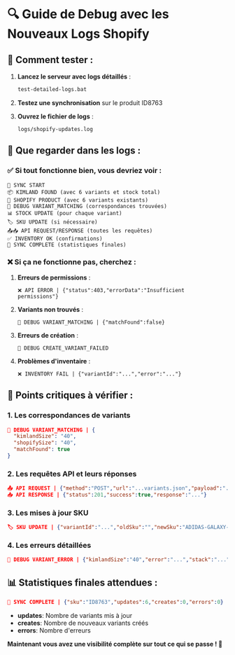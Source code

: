 # 🔍 Guide de Debug avec les Nouveaux Logs Shopify

## 🚀 Comment tester :

1. **Lancez le serveur avec logs détaillés** :
   ```bash
   test-detailed-logs.bat
   ```

2. **Testez une synchronisation** sur le produit ID8763

3. **Ouvrez le fichier de logs** :
   ```
   logs/shopify-updates.log
   ```

## 🔎 Que regarder dans les logs :

### ✅ **Si tout fonctionne bien, vous devriez voir :**
```
🔄 SYNC START
📦 KIMLAND FOUND (avec 6 variants et stock total)
🏪 SHOPIFY PRODUCT (avec 6 variants existants)
🐛 DEBUG VARIANT_MATCHING (correspondances trouvées)
📊 STOCK UPDATE (pour chaque variant)
🏷️ SKU UPDATE (si nécessaire)
📤📥 API REQUEST/RESPONSE (toutes les requêtes)
✅ INVENTORY OK (confirmations)
🏁 SYNC COMPLETE (statistiques finales)
```

### ❌ **Si ça ne fonctionne pas, cherchez :**

1. **Erreurs de permissions** :
   ```
   ❌ API ERROR | {"status":403,"errorData":"Insufficient permissions"}
   ```

2. **Variants non trouvés** :
   ```
   🐛 DEBUG VARIANT_MATCHING | {"matchFound":false}
   ```

3. **Erreurs de création** :
   ```
   🐛 DEBUG CREATE_VARIANT_FAILED
   ```

4. **Problèmes d'inventaire** :
   ```
   ❌ INVENTORY FAIL | {"variantId":"...","error":"..."}
   ```

## 🎯 **Points critiques à vérifier :**

### 1. **Les correspondances de variants**
```json
🐛 DEBUG VARIANT_MATCHING | {
  "kimlandSize": "40",
  "shopifySize": "40", 
  "matchFound": true
}
```

### 2. **Les requêtes API et leurs réponses**
```json
📤 API REQUEST | {"method":"POST","url":"...variants.json","payload":"..."}
📥 API RESPONSE | {"status":201,"success":true,"response":"..."}
```

### 3. **Les mises à jour SKU**
```json
🏷️ SKU UPDATE | {"variantId":"...","oldSku":"","newSku":"ADIDAS-GALAXY-7-W-40","success":true}
```

### 4. **Les erreurs détaillées**
```json
🐛 DEBUG VARIANT_ERROR | {"kimlandSize":"40","error":"...","stack":"..."}
```

## 📊 **Statistiques finales attendues :**
```json
🏁 SYNC COMPLETE | {"sku":"ID8763","updates":6,"creates":0,"errors":0}
```

- **updates**: Nombre de variants mis à jour
- **creates**: Nombre de nouveaux variants créés  
- **errors**: Nombre d'erreurs

**Maintenant vous avez une visibilité complète sur tout ce qui se passe ! 🎉**
